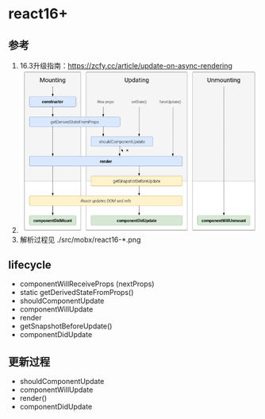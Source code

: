 # react16+

## 参考
1. 16.3升级指南：https://zcfy.cc/article/update-on-async-rendering
2. ![react16.3](react16.3.png)
3. 解析过程见 ./src/mobx/react16-*.png


## lifecycle
  - componentWillReceiveProps (nextProps)
  - static getDerivedStateFromProps()
  - shouldComponentUpdate
  - componentWillUpdate
  - render
  - getSnapshotBeforeUpdate()
  - componentDidUpdate

## 更新过程
  - shouldComponentUpdate
  - componentWillUpdate
  - render()
  - componentDidUpdate










